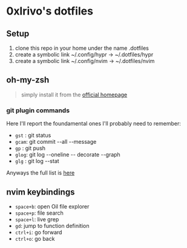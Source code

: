 # 0xlrivo's dotfiles 

## Setup

1. clone this repo in your home under the name .dotfiles
2. create a symbolic link ~/.config/hypr -> ~/.dotfiles/hypr
3. create a symbolic link ~/.config/nvim -> ~/.dotfiles/nvim

## oh-my-zsh

> simply install it from the [official homepage](https://ohmyz.sh/)

### git plugin commands

Here I'll report the foundamental ones I'll probably need to remember:
- `gst` : git status
- `gcam`: git commit --all --message
- `gp`  : git push 
- `glog`: git log --oneline -- decorate --graph
- `glg` : git log --stat

Anyways the full list is [here](https://github.com/ohmyzsh/ohmyzsh/tree/master/plugins/git)

## nvim keybindings

- `space+b`: open Oil file explorer
- `space+p`: file search
- `space+l`: live grep
- `gd`: jump to function definition
- `ctrl+i`: go forward
- `ctrl+o`: go back
